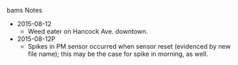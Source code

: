 bams Notes

* 2015-08-12
	- Weed eater on Hancock Ave. downtown.
* 2015-08-12P
	- Spikes in PM sensor occurred when sensor reset (evidenced by new file name); this may be the case for spike in morning, as well.